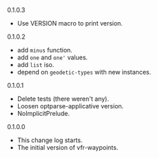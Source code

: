 0.1.0.3

* Use VERSION macro to print version.

0.1.0.2

* add `minus` function.
* add `one` and `one'` values.
* add `list` iso.
* depend on `geodetic-types` with new instances.

0.1.0.1

* Delete tests (there weren't any).
* Loosen optparse-applicative version.
* NoImplicitPrelude.

0.1.0.0

* This change log starts.
* The initial version of vfr-waypoints.
